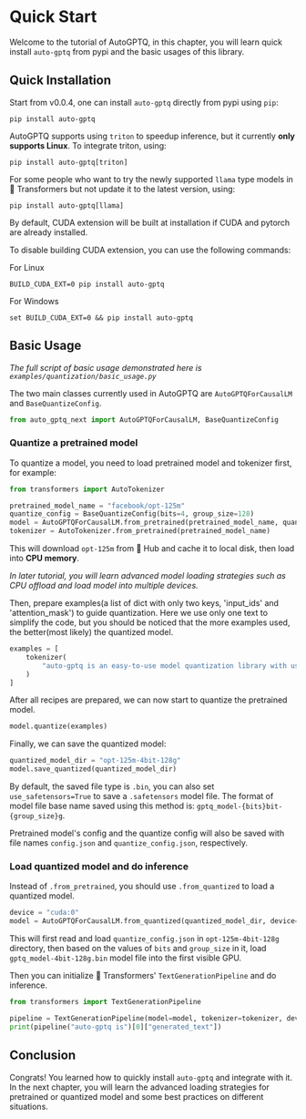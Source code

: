 # Quick Start

Welcome to the tutorial of AutoGPTQ, in this chapter, you will learn quick install `auto-gptq` from pypi and the basic usages of this library.

## Quick Installation

Start from v0.0.4, one can install `auto-gptq` directly from pypi using `pip`:
```shell
pip install auto-gptq
```

AutoGPTQ supports using `triton` to speedup inference, but it currently **only supports Linux**. To integrate triton, using:
```shell
pip install auto-gptq[triton]
```

For some people who want to try the newly supported `llama` type models in 🤗 Transformers but not update it to the latest version, using:
```shell
pip install auto-gptq[llama]
```

By default, CUDA extension will be built at installation if CUDA and pytorch are already installed.

To disable building CUDA extension, you can use the following commands:

For Linux
```shell
BUILD_CUDA_EXT=0 pip install auto-gptq
```
For Windows
```shell
set BUILD_CUDA_EXT=0 && pip install auto-gptq
```

## Basic Usage
*The full script of basic usage demonstrated here is `examples/quantization/basic_usage.py`*

The two main classes currently used in AutoGPTQ are `AutoGPTQForCausalLM` and `BaseQuantizeConfig`.
```python
from auto_gptq_next import AutoGPTQForCausalLM, BaseQuantizeConfig
```
### Quantize a pretrained model
To quantize a model, you need to load pretrained model and tokenizer first, for example:
```python
from transformers import AutoTokenizer

pretrained_model_name = "facebook/opt-125m"
quantize_config = BaseQuantizeConfig(bits=4, group_size=128)
model = AutoGPTQForCausalLM.from_pretrained(pretrained_model_name, quantize_config)
tokenizer = AutoTokenizer.from_pretrained(pretrained_model_name)
```
This will download `opt-125m` from 🤗 Hub and cache it to local disk, then load into **CPU memory**.

*In later tutorial, you will learn advanced model loading strategies such as CPU offload and load model into multiple devices.*

Then, prepare examples(a list of dict with only two keys, 'input_ids' and 'attention_mask') to guide quantization. Here we use only one text to simplify the code, but you should be noticed that the more examples used, the better(most likely) the quantized model.
```python
examples = [
    tokenizer(
        "auto-gptq is an easy-to-use model quantization library with user-friendly apis, based on GPTQ algorithm."
    )
]
```
After all recipes are prepared, we can now start to quantize the pretrained model.
```python
model.quantize(examples)
```
Finally, we can save the quantized model:
```python
quantized_model_dir = "opt-125m-4bit-128g"
model.save_quantized(quantized_model_dir)
```
By default, the saved file type is `.bin`, you can also set `use_safetensors=True` to save a `.safetensors` model file. The format of model file base name saved using this method is: `gptq_model-{bits}bit-{group_size}g`.

Pretrained model's config and the quantize config will also be saved with file names `config.json` and `quantize_config.json`, respectively.

### Load quantized model and do inference 
Instead of `.from_pretrained`, you should use `.from_quantized` to load a quantized model.
```python
device = "cuda:0"
model = AutoGPTQForCausalLM.from_quantized(quantized_model_dir, device=device)
```
This will first read and load `quantize_config.json` in `opt-125m-4bit-128g` directory, then based on the values of `bits` and `group_size` in it, load `gptq_model-4bit-128g.bin` model file into the first visible GPU.

Then you can initialize 🤗 Transformers' `TextGenerationPipeline` and do inference.
```python
from transformers import TextGenerationPipeline

pipeline = TextGenerationPipeline(model=model, tokenizer=tokenizer, device=device)
print(pipeline("auto-gptq is")[0]["generated_text"])
```

## Conclusion
Congrats! You learned how to quickly install `auto-gptq` and integrate with it. In the next chapter, you will learn the advanced loading strategies for pretrained or quantized model and some best practices on different situations.